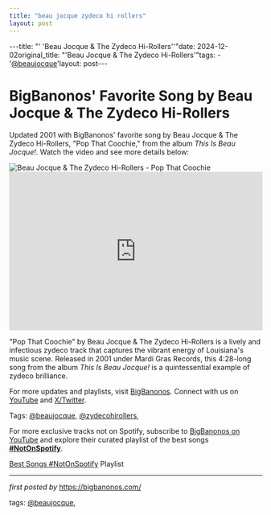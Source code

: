 ```yaml
---
title: "beau jocque zydeco hi rollers"
layout: post
---
```

---title: "' 'Beau Jocque & The Zydeco Hi-Rollers''"date: 2024-12-02original_title: "'Beau Jocque & The Zydeco Hi-Rollers'"tags:  - '[@beaujocque](/tags/beaujocque/)'layout: post---<!-- Post Title --><h1 >BigBanonos' Favorite Song by Beau Jocque & The Zydeco Hi-Rollers</h1> <!-- Introductory Text --><p >Updated 2001 with BigBanonos' favorite song by Beau Jocque & The Zydeco Hi-Rollers, "Pop That Coochie," from the album *This Is Beau Jocque!*. Watch the video and see more details below:</p> <!-- Featured Image --><div > <img src="https://cdn.louisianamusicfactory.com/media/wp-content/uploads/2020/06/28114555/beau-jocque-im-coming-home.jpg" alt="Beau Jocque & The Zydeco Hi-Rollers - Pop That Coochie" /></div> <!-- YouTube Video Embed --><div > <iframe width="100%" height="315" src="https://www.youtube.com/embed/sd5zFVZilNU" title="Pop That Coochie" frameborder="0" allow="accelerometer; autoplay; clipboard-write; encrypted-media; gyroscope; picture-in-picture; web-share" referrerpolicy="strict-origin-when-cross-origin" allowfullscreen></iframe></div> <!-- Song Information --><div > <p>"Pop That Coochie" by Beau Jocque & The Zydeco Hi-Rollers is a lively and infectious zydeco track that captures the vibrant energy of Louisiana's music scene. Released in 2001 under Mardi Gras Records, this 4:28-long song from the album *This Is Beau Jocque!* is a quintessential example of zydeco brilliance.</p></div> <!-- Footer Links --><div > <p>For more updates and playlists, visit <a href="https://bigbanonos.com/" target="_blank">BigBanonos</a>. Connect with us on <a href="https://www.youtube.com/[@BigBanonos](/tags/BigBanonos/)" target="_blank">YouTube</a> and <a href="https://x.com/bigbanonos" target="_blank">X/Twitter</a>.</p></div> <!-- Tags --><p >Tags: [@beaujocque](/tags/beaujocque/), [@zydecohirollers](/tags/zydecohirollers/),</p><!--Subscribe and Playlist Links--><div>    <p>For more exclusive tracks not on Spotify, subscribe to <a href="https://www.youtube.com/[@BigBanonos](/tags/BigBanonos/)" target="_blank">BigBanonos on YouTube</a> and explore their curated playlist of the best songs <strong>[#NotOnSpotify](/tags/NotOnSpotify/)</strong>.</p>    <p><a href="https://www.youtube.com/playlist?list=PLtuNtuTatqI0kFahUCbtbfenC_ET5O_tr" target="_blank">Best Songs [#NotOnSpotify](/tags/NotOnSpotify/) Playlist<br /></a></p></div><hr /><p><em>first posted by</em> <a href="https://bigbanonos.com/" rel="noopener" target="_new">https://bigbanonos.com/</a></p><p>tags: [@beaujocque](/tags/beaujocque/),</p>
